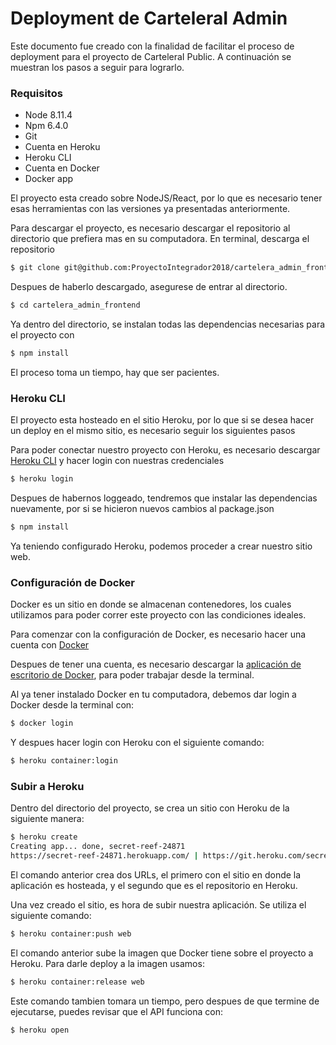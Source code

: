 # Deployment de CarteleraI Admin

Este documento fue creado con la finalidad de facilitar el proceso de deployment para el proyecto de CarteleraI Public. A continuación se muestran los pasos a seguir para lograrlo.

### Requisitos

* Node 8.11.4
* Npm 6.4.0
* Git
* Cuenta en Heroku
* Heroku CLI
* Cuenta en Docker
* Docker app

El proyecto esta creado sobre NodeJS/React, por lo que es necesario tener esas herramientas con las versiones ya presentadas anteriormente.

Para descargar el proyecto, es necesario descargar el repositorio al directorio que prefiera mas en su computadora. En terminal, descarga el repositorio
```bash
$ git clone git@github.com:ProyectoIntegrador2018/cartelera_admin_frontend.git
```

Despues de haberlo descargado, asegurese de entrar al directorio.
```bash
$ cd cartelera_admin_frontend
```

Ya dentro del directorio, se instalan todas las dependencias necesarias para el proyecto con
```bash
$ npm install
```

El proceso toma un tiempo, hay que ser pacientes.


### Heroku CLI

El proyecto esta hosteado en el sitio Heroku, por lo que si se desea hacer un deploy en el mismo sitio, es necesario seguir los siguientes pasos

Para poder conectar nuestro proyecto con Heroku, es necesario descargar [Heroku CLI](https://devcenter.heroku.com/articles/heroku-cli#download-and-install) y hacer login con nuestras credenciales
```bash
$ heroku login
```

Despues de habernos loggeado, tendremos que instalar las dependencias nuevamente, por si se hicieron nuevos cambios al package.json
```bash
$ npm install
```

Ya teniendo configurado Heroku, podemos proceder a crear nuestro sitio web.

### Configuración de Docker

Docker es un sitio en donde se almacenan contenedores, los cuales utilizamos para poder correr este proyecto con las condiciones ideales.

Para comenzar con la configuración de Docker, es necesario hacer una cuenta con [Docker](https://hub.docker.com/)

Despues de tener una cuenta, es necesario descargar la [aplicación de escritorio de Docker](https://www.docker.com/products/docker-desktop), para poder trabajar desde la terminal.

Al ya tener instalado Docker en tu computadora, debemos dar login a Docker desde la terminal con:

```bash
$ docker login
```

Y despues hacer login con Heroku con el siguiente comando:
```bash
$ heroku container:login
```

### Subir a Heroku

Dentro del directorio del proyecto, se crea un sitio con Heroku de la siguiente manera:
```bash
$ heroku create
Creating app... done, secret-reef-24871
https://secret-reef-24871.herokuapp.com/ | https://git.heroku.com/secret-reef-24871.git
```

El comando anterior crea dos URLs, el primero con el sitio en donde la aplicación es hosteada, y el segundo que es el repositorio en Heroku.

Una vez creado el sitio, es hora de subir nuestra aplicación. Se utiliza el siguiente comando:
```bash
$ heroku container:push web
```

El comando anterior sube la imagen que Docker tiene sobre el proyecto a Heroku. Para darle deploy a la imagen usamos:
```bash
$ heroku container:release web
```

Este comando tambien tomara un tiempo, pero despues de que termine de ejecutarse, puedes revisar que el API funciona con:
```bash
$ heroku open
```

